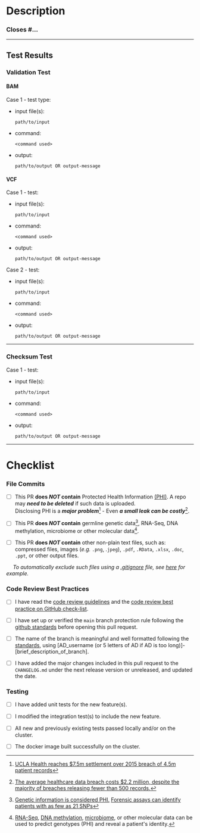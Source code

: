 # Description
<!--- Briefly describe the changes included in this pull request  --->

### Closes #...  <!-- edit if this PR closes an Issue -->

---
## Test Results

<!--- Please test the following in a built docker image.  --->


### Validation Test

#### BAM

Case 1 - test type: <!-- e.g. fail on invalid, fail on empty, pass on valid, etc.  -->
- input file(s):
   ```
   path/to/input
   ```
- command: 
  ```
  <command used>
  ```
- output: 
  ```
  path/to/output OR output-message
  ```

#### VCF
Case 1 - test: <!-- e.g. fail on invalid, fail on empty, pass on valid, etc.  -->
- input file(s):
   ```
   path/to/input
   ```
- command: 
  ```
  <command used>
  ```
- output: 
  ```
  path/to/output OR output-message
  ```

Case 2 - test: <!-- e.g. pass on valid, fail on invalid, fail on empty, etc.  -->
- input file(s):
   ```
   path/to/input
   ```
- command: 
  ```
  <command used>
  ```
- output: 
  ```
  path/to/output OR output-message
  ```
--- 
### Checksum Test

Case 1 - test: <!-- e.g. pass on valid checksum, fail on missing checksum, etc.  -->
- input file(s):
   ```
   path/to/input
   ```
- command: 
  ```
  <command used>
  ```
- output: 
  ```
  path/to/output OR output-message
  ```

---

# Checklist
<!--- Please read each of the following items and confirm by replacing the [ ] with a [X] --->

### File Commits

- [ ] This PR **does *NOT* contain** Protected Health Information [(PHI)](https://ohrpp.research.ucla.edu/hipaa/). A repo may ***need to be deleted*** if such data is uploaded. <br> Disclosing PHI is a ***major problem***[^1] - Even ***a small leak can be costly***[^2].
  
- [ ] This PR **does *NOT* contain** germline genetic data[^3], RNA-Seq, DNA methylation, microbiome or other molecular data[^4].

[^1]: [UCLA Health reaches $7.5m settlement over 2015 breach of 4.5m patient records](https://healthitsecurity.com/news/ucla-health-reaches-7.5m-settlement-over-2015-breach-of-4.5m)
[^2]: [The average healthcare data breach costs $2.2 million, despite the majority of breaches releasing fewer than 500 records.](https://www.ponemon.org/local/upload/file/Sixth%20Annual%20Patient%20Privacy%20%26%20Data%20Security%20Report%20FINAL%206.pdf)
[^3]: [Genetic information is considered PHI.](https://www.genome.gov/about-genomics/policy-issues/Privacy#:~:text=In%202013%2C%20as%20required%20by,genetic%20information%20for%20underwriting%20purposes.)
  [Forensic assays can identify patients with as few as 21 SNPs](https://www.sciencedirect.com/science/article/pii/S1525157817305962)
[^4]: [RNA-Seq](https://www.nature.com/articles/ng.2248), [DNA methylation](https://ieeexplore.ieee.org/document/7958619), [microbiome](https://www.pnas.org/doi/pdf/10.1073/pnas.1423854112), or other molecular data can be used to predict genotypes (PHI) and reveal a patient's identity.

- [ ] This PR **does *NOT* contain** other non-plain text files, such as: compressed files, images (*e.g.* `.png`, .`jpeg`), `.pdf`, `.RData`, `.xlsx`, `.doc`, `.ppt`, or other output files.

_&emsp; To automatically exclude such files using a [.gitignore](https://docs.github.com/en/get-started/getting-started-with-git/ignoring-files) file, see [here](https://github.com/uclahs-cds/template-base/blob/main/.gitignore) for example._

### Code Review Best Practices

- [ ] I have read the [code review guidelines](https://confluence.mednet.ucla.edu/display/BOUTROSLAB/Code+Review+Guidelines) and the [code review best practice on GitHub check-list](https://confluence.mednet.ucla.edu/display/BOUTROSLAB/Code+Review+Best+Practice+on+GitHub+-+Check+List).

- [ ] I have set up or verified the `main` branch protection rule following the [github standards](https://confluence.mednet.ucla.edu/pages/viewpage.action?spaceKey=BOUTROSLAB&title=GitHub+Standards#GitHubStandards-Branchprotectionrule) before opening this pull request.

- [ ] The name of the branch is meaningful and well formatted following the [standards](https://confluence.mednet.ucla.edu/display/BOUTROSLAB/Code+Review+Best+Practice+on+GitHub+-+Check+List), using [AD_username (or 5 letters of AD if AD is too long)]-[brief_description_of_branch].
  
- [ ] I have added the major changes included in this pull request to the `CHANGELOG.md` under the next release version or unreleased, and updated the date.

### Testing

- [ ] I have added unit tests for the new feature(s).

- [ ] I modified the integration test(s) to include the new feature.

- [ ] All new and previously existing tests passed locally and/or on the cluster.

- [ ] The docker image built successfully on the cluster.
